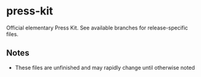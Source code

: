 # press-kit

Official elementary Press Kit. See available branches for release-specific files.

## Notes

- These files are unfinished and may rapidly change until otherwise noted
